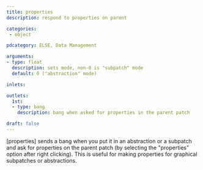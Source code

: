 ```yaml
---
title: properties
description: respond to properties on parent

categories:
 - object

pdcategory: ELSE, Data Management

arguments:
- type: float
  description: sets mode, non-0 is "subpatch" mode
  default: 0 ("abstraction" mode)

inlets:

outlets:
  1st:
  - type: bang
    description: bang when asked for properties in the parent patch

draft: false
---
```


[properties] sends a bang when you put it in an abstraction or a subpatch and ask for properties on the parent patch (by selecting the "properties" option after right clicking). This is useful for making properties for graphical subpatches or abstractions.

